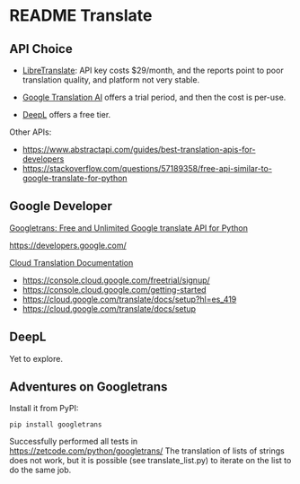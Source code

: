 # README Translate

## API Choice

- [LibreTranslate](https://libretranslate.com/): API key costs $29/month, and the reports point to poor translation quality, and platform not very stable.

- [Google Translation AI](https://cloud.google.com/translate) offers a trial period, and then the cost is per-use.

- [DeepL](https://www.deepl.com/es/blog/announcing-python-client-library-for-deepl-api) offers a free tier.

Other APIs:

- <https://www.abstractapi.com/guides/best-translation-apis-for-developers>
- <https://stackoverflow.com/questions/57189358/free-api-similar-to-google-translate-for-python>

## Google Developer

[Googletrans: Free and Unlimited Google translate API for Python](https://py-googletrans.readthedocs.io/en/latest/)

<https://developers.google.com/>

[Cloud Translation Documentation](https://cloud.google.com/translate/docs)

- <https://console.cloud.google.com/freetrial/signup/>
- <https://console.cloud.google.com/getting-started>
- <https://cloud.google.com/translate/docs/setup?hl=es_419>
- <https://cloud.google.com/translate/docs/setup>

## DeepL

Yet to explore.

## Adventures on Googletrans

Install it from PyPI:

    pip install googletrans

Successfully performed all tests in  <https://zetcode.com/python/googletrans/>
The translation of lists of strings does not work, but it is possible (see translate_list.py) to iterate on the list to do the same job.

<!-- TODO https://medium.com/analytics-vidhya/translate-list-and-pandas-data-frame-using-googletrans-library-in-python-f28b8cb84f21 -->

